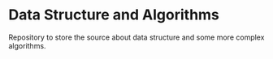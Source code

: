 # Data Structure and Algorithms
Repository to store the source about data structure and some more complex algorithms.
